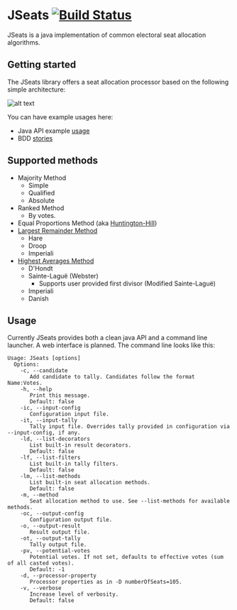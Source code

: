 JSeats [![Build Status](https://travis-ci.org/pau-minoves/jseats.svg?branch=master)](https://travis-ci.org/pau-minoves/jseats)
======

JSeats is a java implementation of common electoral seat allocation algorithms.

## Getting started

The JSeats library offers a seat allocation processor based on the following simple architecture:

![alt text](https://github.com/pau-minoves/jseats/blob/master/src/site/resources/jseats_architecture.png "JSeats architecture")

You can have example usages here:

 * Java API example [usage](src/test/java/org/jseats/unit/ExampleProcessorTest.java)
 * BDD [stories](src/test/resources/stories)

## Supported methods
 
 * Majority Method
 	* Simple
    * Qualified
    * Absolute
 * Ranked Method
    * By votes.
 * Equal Proportions Method (aka [Huntington-Hill](http://en.wikipedia.org/wiki/Huntington%E2%80%93Hill_method))
 * [Largest Remainder Method](http://en.wikipedia.org/wiki/Largest_remainder_method)
 	* Hare
 	* Droop
 	* Imperiali
 * [Highest Averages Method](http://en.wikipedia.org/wiki/Highest_averages_method)
 	* D'Hondt
 	* Sainte-Laguë (Webster)
 		* Supports user provided first divisor (Modified Sainte-Laguë)
 	* Imperiali
 	* Danish

## Usage

Currently JSeats provides both a clean java API and a command line launcher. A web interface is planned. The command line looks like this:

```
Usage: JSeats [options]
  Options:
    -c, --candidate
       Add candidate to tally. Candidates follow the format Name:Votes.
    -h, --help
       Print this message.
       Default: false
    -ic, --input-config
       Configuration input file.
    -it, --input-tally
       Tally input file. Overrides tally provided in configuration via --input-config, if any.
    -ld, --list-decorators
       List built-in result decorators.
       Default: false
    -lf, --list-filters
       List built-in tally filters.
       Default: false
    -lm, --list-methods
       List built-in seat allocation methods.
       Default: false
    -m, --method
       Seat allocation method to use. See --list-methods for available methods.
    -oc, --output-config
       Configuration output file.
    -o, --output-result
       Result output file.
    -ot, --output-tally
       Tally output file.
    -pv, --potential-votes
       Potential votes. If not set, defaults to effective votes (sum of all casted votes).
       Default: -1
    -d, --processor-property
       Processor properties as in -D numberOfSeats=105.
    -v, --verbose
       Increase level of verbosity.
       Default: false
```

